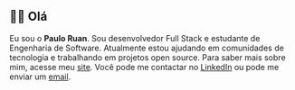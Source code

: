 ## 👋🏼 Olá

Eu sou o **Paulo Ruan**.
Sou desenvolvedor Full Stack e estudante de Engenharia de Software.
Atualmente estou ajudando em comunidades de tecnologia e trabalhando em projetos open source.
Para saber mais sobre mim, acesse meu [site](https://pauloruan.vercel.app/).
Você pode me contactar no [LinkedIn](https://www.linkedin.com/in/pauloruan/) ou pode me enviar um [email](mailto:ruanpr182@gmail.com).
